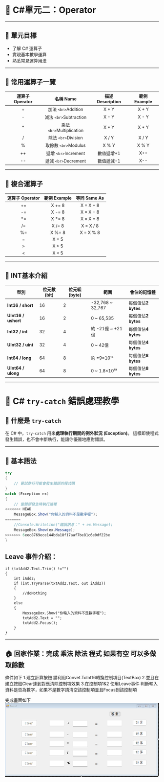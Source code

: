# 🚂 C#單元二：Operator

---

## 🎯 單元目標

- 了解 C# 運算子
- 實現基本數學運算
- 熟悉常見運算用法

---

## 🧮 常用運算子一覽

| 運算子 Operator |          名稱 Name          | 描述 Description | 範例 Example |
| :-------------: | :-------------------------: | :--------------: | :----------: |
|        +        |    加法 `<br>`Addition    |      X + Y      |    X + Y    |
|        -        |  減法 `<br>`Subtraction  |      X - Y      |    X - Y    |
|        *        | 乘法 `<br>`Multiplication |      X * Y      |    X * Y    |
|        /        |    除法 `<br>`Division    |      X / Y      |    X / Y    |
|        %        |   取餘數 `<br>`Modulus   |      X % Y      |    X % Y    |
|       ++       |   遞增 `<br>`Increment   |    數值遞增+1    |     X++     |
|       --       |   遞減 `<br>`Decrement   |    數值遞減-1    |     X--     |

---

## 🔗 複合運算子

| 運算子 Operator | 範例 Example | 等同 Same As |
| :-------------: | :----------: | :----------: |
|       +=       |    X += 8    |  X = X + 8  |
|       -=       |    X -= 8    |  X = X - 8  |
|       *=       |    X *= 8    |  X = X * 8  |
|       /=       |    X /= 8    |  X = X / 8  |
|       %=       |    X %= 8    |  X = X % 8  |
|        =        |    X = 5    |              |
|        >        |    X > 5    |              |
|        <        |    X < 5    |              |

---

## 🔹 INT基本介紹

| 型別                      | 位元數 (bit) | 位元組 (byte) | 範圍             | 會佔的記憶體              |
| ------------------------- | ------------ | ------------- | ---------------- | ------------------------- |
| **Int16 / short**   | 16           | 2             | -32,768 ~ 32,767 | 每個值佔**2 bytes** |
| **UInt16 / ushort** | 16           | 2             | 0 ~ 65,535       | 每個值佔**2 bytes** |
| **Int32 / int**     | 32           | 4             | 約 -21億 ~ +21億 | 每個值佔**4 bytes** |
| **UInt32 / uint**   | 32           | 4             | 0 ~ 42億         | 每個值佔**4 bytes** |
| **Int64 / long**    | 64           | 8             | 約 ±9×10¹⁸   | 每個值佔**8 bytes** |
| **UInt64 / ulong**  | 64           | 8             | 0 ~ 1.8×10¹⁹  | 每個值佔**8 bytes** |

---

# 🧩 C# `try-catch` 錯誤處理教學

## 🔹 什麼是 `try-catch`

在 C# 中，`try-catch` 用來**處理執行期間的例外狀況 (Exception)**。
這樣即使程式發生錯誤，也不會中斷執行，能讓你優雅地應對錯誤。

---

## 🔸 基本語法

```csharp
try
{
    // 嘗試執行可能會發生錯誤的程式碼
}
catch (Exception ex)
{
    // 當錯誤發生時執行這裡
<<<<<<< HEAD
    MessageBox.Show("你輸入的資料不是數字喔");
=======
    //Console.WriteLine("錯誤訊息：" + ex.Message);
    MessageBox.Show(ex.Message);
>>>>>>> 6eec8769ece144bda18f17aaf7be81c6e0df22be
}
```

##  Leave 事件介紹：
```
if (txtAdd2.Text.Trim() !="")
{
    int iAdd2;
    if (int.TryParse(txtAdd2.Text, out iAdd2))
    {
        //doNothing
    }
    else
    {
        MessageBox.Show("你輸入的資料不是數字喔");
        txtAdd2.Text = "";
        txtAdd2.Focus();
    }
}
```
---

## 🏠 回家作業：完成 乘法 除法 程式 如果有空 可以多做 取餘數

條件如下 
1.建立計算按鈕 請利用Convet.ToInt16轉換控制項目(TextBox)
2.並且在建立按鈕Clear達到對應清除控制項效果
3.在控制項1&2 使用Leave事件 判斷輸入資料是否為數字，如果不是數字請清空該控制項並且Focus到該控制項

完成畫面如下
![1761009294288](image/Course2/1761009294288.png)